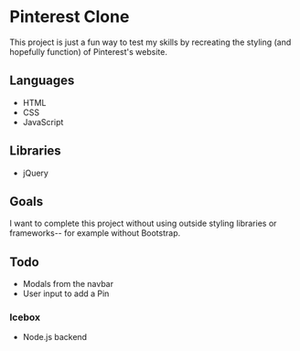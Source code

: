# Pinterest Clone

This project is just a fun way to test my skills by recreating the styling (and hopefully function) of Pinterest's website.

## Languages

- HTML
- CSS
- JavaScript

## Libraries

- jQuery

## Goals

I want to complete this project without using outside styling libraries or frameworks-- for example without Bootstrap.

## Todo

- Modals from the navbar
- User input to add a Pin

### Icebox

- Node.js backend